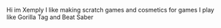 Hi im Xemply I like making scratch games and cosmetics for games I play like Gorilla Tag and Beat Saber
